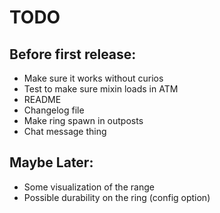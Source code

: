 # TODO

## Before first release:
- Make sure it works without curios
- Test to make sure mixin loads in ATM
- README
- Changelog file
- Make ring spawn in outposts
- Chat message thing

## Maybe Later:
- Some visualization of the range
- Possible durability on the ring (config option)